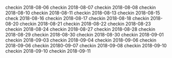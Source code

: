 checkin 2018-08-06
checkin 2018-08-07
checkin 2018-08-08
checkin 2018-08-10
checkin 2018-08-11
checkin 2018-08-13
checkin 2018-08-15
check 2018-08-16
checkin 2018-08-17
checkin 2018-08-18
checkin 2018-08-20
checkin 2018-08-21
checkin 2018-08-22
checkin 2018-08-23
checkin 2018-08-24
checkin 2018-08-27
checkin 2018-08-28
checkin 2018-08-29
checkin 2018-08-30
checkin 2018-08-30
checkin 2018-09-01
checkin 2018-09-03
checkin 2018-09-04
checkin 2018-09-06
checkin 2018-09-06
checkin 20180-09-07
checkin 2018-09-08
checkin 2018-09-10
checkin 2018-09-10
checkin 2018-09-11
